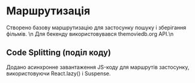 # Маршрутизація

Створено базову маршрутизацію для застосунку пошуку і зберігання фільмів. \n
Для бекенду використовувався themoviedb.org API.\n 

## Code Splitting (поділ коду)

Додано асинхронне завантаження JS-коду для маршрутів застосунку, використовуючи React.lazy() і Suspense.
